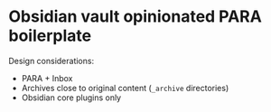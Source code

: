 # Obsidian vault opinionated PARA boilerplate

Design considerations:
- PARA + Inbox
- Archives close to original content (`_archive` directories)
- Obsidian core plugins only